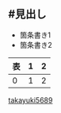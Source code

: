 #見出し 
-----------------------  

- 箇条書き1
- 箇条書き2  


|表 |1  |2  |
|---|---|---|
|0  |1  |2  |  

<font color="Red">[takayuki5689](https://github.com/takayuki5689)</font>
